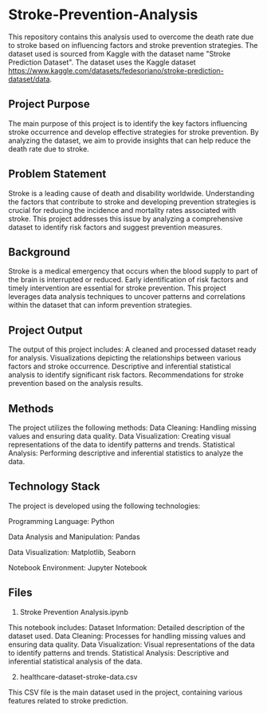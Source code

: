 # Stroke-Prevention-Analysis

This repository contains this analysis used to overcome the death rate due to stroke based on influencing factors and stroke prevention strategies. The dataset used is sourced from Kaggle with the dataset name "Stroke Prediction Dataset". The dataset uses the Kaggle dataset https://www.kaggle.com/datasets/fedesoriano/stroke-prediction-dataset/data.

## Project Purpose
The main purpose of this project is to identify the key factors influencing stroke occurrence and develop effective strategies for stroke prevention. By analyzing the dataset, we aim to provide insights that can help reduce the death rate due to stroke.

## Problem Statement
Stroke is a leading cause of death and disability worldwide. Understanding the factors that contribute to stroke and developing prevention strategies is crucial for reducing the incidence and mortality rates associated with stroke. This project addresses this issue by analyzing a comprehensive dataset to identify risk factors and suggest prevention measures.

## Background
Stroke is a medical emergency that occurs when the blood supply to part of the brain is interrupted or reduced. Early identification of risk factors and timely intervention are essential for stroke prevention. This project leverages data analysis techniques to uncover patterns and correlations within the dataset that can inform prevention strategies.

## Project Output

The output of this project includes:
A cleaned and processed dataset ready for analysis.
Visualizations depicting the relationships between various factors and stroke occurrence.
Descriptive and inferential statistical analysis to identify significant risk factors.
Recommendations for stroke prevention based on the analysis results.

## Methods
The project utilizes the following methods:
Data Cleaning: Handling missing values and ensuring data quality.
Data Visualization: Creating visual representations of the data to identify patterns and trends.
Statistical Analysis: Performing descriptive and inferential statistics to analyze the data.

## Technology Stack
The project is developed using the following technologies:

Programming Language: Python

Data Analysis and Manipulation: Pandas

Data Visualization: Matplotlib, Seaborn

Notebook Environment: Jupyter Notebook

## Files

1. Stroke Prevention Analysis.ipynb

This notebook includes:
Dataset Information: Detailed description of the dataset used.
Data Cleaning: Processes for handling missing values and ensuring data quality.
Data Visualization: Visual representations of the data to identify patterns and trends.
Statistical Analysis: Descriptive and inferential statistical analysis of the data.

2. healthcare-dataset-stroke-data.csv

This CSV file is the main dataset used in the project, containing various features related to stroke prediction.
